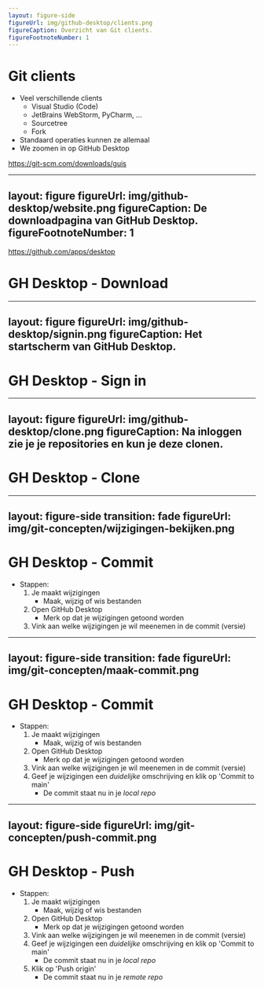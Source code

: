 ```yaml
---
layout: figure-side
figureUrl: img/github-desktop/clients.png
figureCaption: Overzicht van Git clients.
figureFootnoteNumber: 1
---
```


# Git clients

- Veel verschillende clients
  - Visual Studio (Code)
  - JetBrains WebStorm, PyCharm, ...
  - Sourcetree
  - Fork
- Standaard operaties kunnen ze allemaal
- We zoomen in op GitHub Desktop

<Footnotes separator>
  <Footnote :number=1><a href="https://git-scm.com/downloads/guis" rel="noreferrer" target="_blank">https://git-scm.com/downloads/guis</a></Footnote>
</Footnotes>

---
layout: figure
figureUrl: img/github-desktop/website.png
figureCaption: De downloadpagina van GitHub Desktop.
figureFootnoteNumber: 1
---

<Footnotes separator>
  <Footnote :number=1><a href="https://github.com/apps/desktop" rel="noreferrer" target="_blank">https://github.com/apps/desktop</a></Footnote>
</Footnotes>

# GH Desktop - Download

---
layout: figure
figureUrl: img/github-desktop/signin.png
figureCaption: Het startscherm van GitHub Desktop.
---

# GH Desktop - Sign in

---
layout: figure
figureUrl: img/github-desktop/clone.png
figureCaption: Na inloggen zie je je repositories en kun je deze clonen.
---

# GH Desktop - Clone

---
layout: figure-side
transition: fade
figureUrl: img/git-concepten/wijzigingen-bekijken.png
---

# GH Desktop - Commit

- Stappen:
  1. Je maakt wijzigingen
      - Maak, wijzig of wis bestanden
  2. Open GitHub Desktop
      - Merk op dat je wijzigingen getoond worden
  3. Vink aan welke wijzigingen je wil meenemen in de commit (versie)

---
layout: figure-side
transition: fade
figureUrl: img/git-concepten/maak-commit.png
---

# GH Desktop - Commit

- Stappen:
  1. Je maakt wijzigingen
      - Maak, wijzig of wis bestanden
  2. Open GitHub Desktop
      - Merk op dat je wijzigingen getoond worden
  3. Vink aan welke wijzigingen je wil meenemen in de commit (versie)
  4. Geef je wijzigingen een *duidelijke* omschrijving en klik op 'Commit to main'
     - De commit staat nu in je _local repo_

---
layout: figure-side
figureUrl: img/git-concepten/push-commit.png
---

# GH Desktop - Push

- Stappen:
  1. Je maakt wijzigingen
      - Maak, wijzig of wis bestanden
  2. Open GitHub Desktop
      - Merk op dat je wijzigingen getoond worden
  3. Vink aan welke wijzigingen je wil meenemen in de commit (versie)
  4. Geef je wijzigingen een *duidelijke* omschrijving en klik op 'Commit to main'
     - De commit staat nu in je _local repo_
  5. Klik op 'Push origin'
     - De commit staat nu in je _remote repo_
